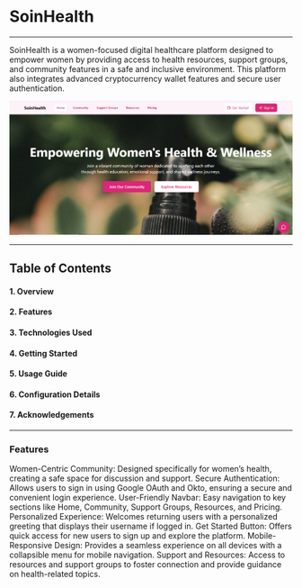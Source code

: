 # SoinHealth

---
SoinHealth is a women-focused digital healthcare platform designed to empower women by providing access to health resources, support groups, and community features in a safe and inclusive environment. This platform also integrates advanced cryptocurrency wallet features and secure user authentication.

![SoinHealth Banner](src/assets/soinpic.PNG)

---
## Table of Contents
#### 1. Overview
#### 2. Features
#### 3. Technologies Used
#### 4. Getting Started
#### 5. Usage Guide
#### 6. Configuration Details
#### 7. Acknowledgements

---
### Features
Women-Centric Community: Designed specifically for women’s health, creating a safe space for discussion and support.
Secure Authentication: Allows users to sign in using Google OAuth and Okto, ensuring a secure and convenient login experience.
User-Friendly Navbar: Easy navigation to key sections like Home, Community, Support Groups, Resources, and Pricing.
Personalized Experience: Welcomes returning users with a personalized greeting that displays their username if logged in.
Get Started Button: Offers quick access for new users to sign up and explore the platform.
Mobile-Responsive Design: Provides a seamless experience on all devices with a collapsible menu for mobile navigation.
Support and Resources: Access to resources and support groups to foster connection and provide guidance on health-related topics.

